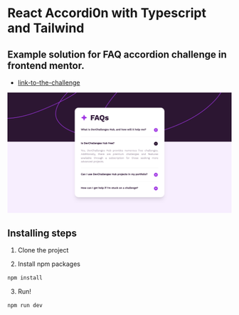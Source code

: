 # React Accordi0n with Typescript and Tailwind

## Example solution for FAQ accordion challenge in frontend mentor.

- [link-to-the-challenge](https://www.frontendmentor.io/challenges/faq-accordion-wyfFdeBwBz)

![alt text](image.png)

## Installing steps

1. Clone the project

2. Install npm packages

```js
npm install
```

3. Run!

```js
npm run dev
```

